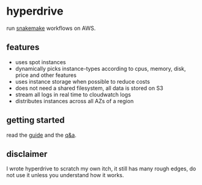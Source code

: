 
# hyperdrive

run [snakemake](https://snakemake.readthedocs.io/) workflows on AWS.

## features

- uses spot instances
- dynamically picks instance-types according to cpus, memory, disk, price and other features
- uses instance storage when possible to reduce costs
- does not need a shared filesystem, all data is stored on S3
- stream all logs in real time to cloudwatch logs
- distributes instances across all AZs of a region

## getting started

read the [guide](docs/guide.md) and the [q&a](docs/qea.md).

## disclaimer

I wrote hyperdrive to scratch my own itch, it still has many rough edges, do not use it unless you understand how it works.

